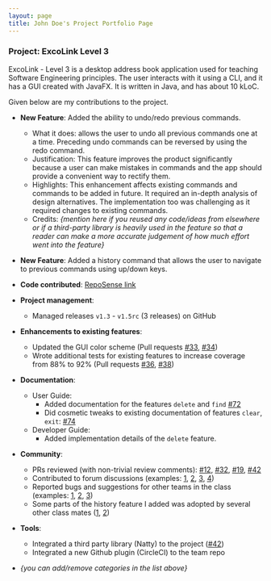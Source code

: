 ```yaml
---
layout: page
title: John Doe's Project Portfolio Page
---
```


### Project: ExcoLink Level 3

ExcoLink - Level 3 is a desktop address book application used for teaching Software Engineering principles. The user interacts with it using a CLI, and it has a GUI created with JavaFX. It is written in Java, and has about 10 kLoC.

Given below are my contributions to the project.

* **New Feature**: Added the ability to undo/redo previous commands.
  * What it does: allows the user to undo all previous commands one at a time. Preceding undo commands can be reversed by using the redo command.
  * Justification: This feature improves the product significantly because a user can make mistakes in commands and the app should provide a convenient way to rectify them.
  * Highlights: This enhancement affects existing commands and commands to be added in future. It required an in-depth analysis of design alternatives. The implementation too was challenging as it required changes to existing commands.
  * Credits: *{mention here if you reused any code/ideas from elsewhere or if a third-party library is heavily used in the feature so that a reader can make a more accurate judgement of how much effort went into the feature}*

* **New Feature**: Added a history command that allows the user to navigate to previous commands using up/down keys.

* **Code contributed**: [RepoSense link]()

* **Project management**:
  * Managed releases `v1.3` - `v1.5rc` (3 releases) on GitHub

* **Enhancements to existing features**:
  * Updated the GUI color scheme (Pull requests [\#33](), [\#34]())
  * Wrote additional tests for existing features to increase coverage from 88% to 92% (Pull requests [\#36](), [\#38]())

* **Documentation**:
  * User Guide:
    * Added documentation for the features `delete` and `find` [\#72]()
    * Did cosmetic tweaks to existing documentation of features `clear`, `exit`: [\#74]()
  * Developer Guide:
    * Added implementation details of the `delete` feature.

* **Community**:
  * PRs reviewed (with non-trivial review comments): [\#12](), [\#32](), [\#19](), [\#42]()
  * Contributed to forum discussions (examples: [1](), [2](), [3](), [4]())
  * Reported bugs and suggestions for other teams in the class (examples: [1](), [2](), [3]())
  * Some parts of the history feature I added was adopted by several other class mates ([1](), [2]())

* **Tools**:
  * Integrated a third party library (Natty) to the project ([\#42]())
  * Integrated a new Github plugin (CircleCI) to the team repo

* _{you can add/remove categories in the list above}_
